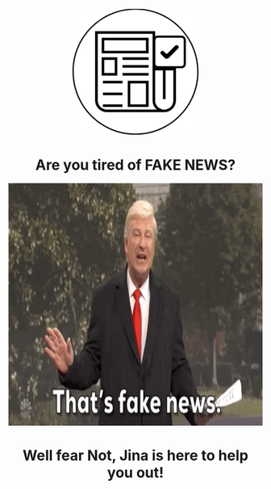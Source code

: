 <p align="center">
  <img width="250" height="250" src="assets/logo.png">
</p>

<h1 align="center">
  Are you tired of FAKE NEWS?
</h1>

<p align="center">
  <img height="480" width="960" src="assets/fake-news.gif">
</p>

<h1 align="center">
  Well fear Not, Jina is here to help you out!
</h1>
